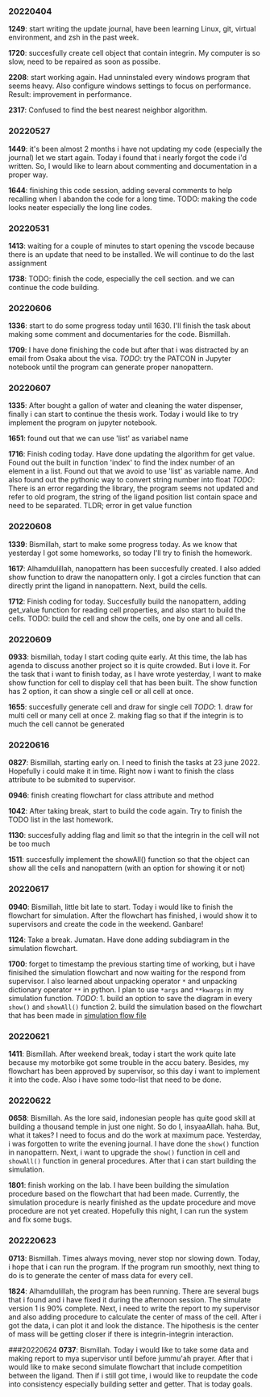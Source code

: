 ### 20220404
**1249**: start writing the update journal, have been learning Linux, git, virtual environment, and zsh in the past week. 

**1720**: succesfully create cell object that contain integrin. My computer is so slow, need to be repaired as soon as possibe. 

**2208**: start working again. Had unninstaled every windows program that seems heavy. Also configure windows settings to focus on performance. Result: improvement in performance.

**2317**: Confused to find the best nearest neighbor algorithm. 

### 20220527
**1449**: it's been almost 2 months i have not updating my code (especially the journal) let we start again. Today i found that i nearly forgot the code i'd written. So, I would like to learn about commenting and documentation in a proper way.

**1644**: finishing this code session, adding several comments to help recalling when I abandon the code
for a long time. 
TODO: making the code looks neater especially the long line codes.

### 20220531
**1413**: waiting for a couple of minutes to start opening the vscode because there is an update that need to be installed. We will continue to do the last assignment

**1738**: TODO: finish the code, especially the cell section. and we can continue the code building.

### 20220606
**1336**: start to do some progress today until 1630. I'll finish the task about making some comment and documentaries for the code. Bismillah.

**1709**: I have done finishing the code but after that i was distracted by an email from Osaka about the visa. _TODO_: try the PATCON in Jupyter notebook until the program can generate proper nanopattern.

### 20220607
**1335**: After bought a gallon of water and cleaning the water dispenser, finally i can start to continue the thesis work. Today i would like to try implement the program on jupyter notebook.

**1651**: found out that we can use 'list' as variabel name

**1716**: Finish coding today. Have done updating the algorithm for get value. Found out the built in function 'index' to find the index number of an element in a list. Found out that we avoid to use 'list' as variable name. And also found out the pythonic way to convert string number into float
_TODO_: There is an error regarding the library, the program seems not updated and refer to old program, the string of the ligand position list contain space and need to be separated. TLDR; error in get value function

### 20220608
**1339**: Bismillah, start to make some progress today. As we know that yesterday I got some homeworks, so today I'll try to finish the homework.

**1617**: Alhamdulillah, nanopattern has been succesfully created. I also added show function to draw the nanopattern only. I got a circles function that can directly print the ligand in nanopattern. Next, build the cells.

**1712**: Finish coding for today. Succesfully build the nanopattern, adding get_value function for reading cell properties, and also start to build the cells. TODO: build the cell and show the cells, one by one and all cells. 

### 20220609
**0933**: bismillah, today I start coding quite early. At this time, the lab has agenda to discuss another project so it is quite crowded. But i love it. For the task that i want to finish today, as I have wrote yesterday, I want to make show function for cell to display cell that has been built. The show function has 2 option, it can show a single cell or all cell at once.

**1655**: succesfully generate cell and draw for single cell
_TODO_: 1. draw for multi cell or many cell at once
        2. making flag so that if the integrin is to much the cell cannot be generated

### 20220616
**0827**: Bismillah, starting early on. I need to finish the tasks at 23 june 2022. Hopefully i could make it in time. Right now i want to finish the class attribute to be submited to supervisor. 

**0946**: finish creating flowchart for class attribute and method

**1042**: After taking break, start to build the code again. Try to finish the TODO list in the last homework.

**1130**: succesfully adding flag and limit so that the integrin in the cell will not be too much

**1511**: succesfully implement the showAll() function so that the object can show all the cells and nanopattern (with an option for showing it or not)

### 20220617
**0940**: Bismillah, little bit late to start. Today i would like to finish the flowchart for simulation. After the flowchart has finished, i would show it to supervisors and create the code in the weekend. Ganbare!

**1124**: Take a break. Jumatan. Have done adding subdiagram in the simulation flowchart. 

**1700**: forget to timestamp the previous starting time of working, but i have finisihed the simulation flowchart and now waiting for the respond from supervisor. I also learned about unpacking operator `*` and unpacking dictionary operator `**` in python. I plan to use `*args` and `**kwargs` in my simulation function. 
_TODO_: 1. build an option to save the diagram in every `show()` and `showAll()` function
        2. build the simulation based on the flowchart that has been made in [simulation flow file](https://github.com/azfairuza/stem_cell/blob/master/simulationflow.md)

### 20220621
**1411**: Bismillah. After weekend break, today i start the work quite late because my motorbike got some trouble in the accu batery. Besides, my flowchart has been approved by supervisor, so this day i want to implement it into the code. Also i have some todo-list that need to be done. 

### 20220622
**0658**: Bismillah. As the lore said, indonesian people has quite good skill at building a thousand temple in just one night. So do I, insyaaAllah. haha. But, what it takes? I need to focus and do the work at maximum pace. Yesterday, i was forgotten to write the evening journal. I have done the `show()` function in nanopattern. Next, i want to upgrade the `show()` function in cell and `showAll()` function in general procedures. After that i can start building the simulation. 

**1801**: finish working on the lab. I have been building the simulation procedure based on the flowchart that had been made. Currently, the simulation procedure is nearly finished as the update procedure and move procedure are not yet created. Hopefully this night, I can run the system and fix some bugs. 

### 202220623
**0713**: Bismillah. Times always moving, never stop nor slowing down. Today, i hope that i can run the program. If the program run smoothly, next thing to do is to generate the center of mass data for every cell. 

**1824**: Alhamdulillah, the program has been running. There are several bugs that i found and i have fixed it during the afternoon session. The simulate version 1 is 90% complete. Next, i need to write the report to my supervisor and also adding procedure to calculate the center of mass of the cell. After i got the data, i can plot it and look the distance. The hipothesis is the center of mass will be getting closer if there is integrin-integrin interaction.

###20220624
**0737**: Bismillah. Today i would like to take some data and making report to mya supervisor until before jummu'ah prayer. After that i would like to make second simulate flowchart that include competition between the ligand. Then if i still got time, i would like to reupdate the code into consistency especially building setter and getter. That is today goals.
